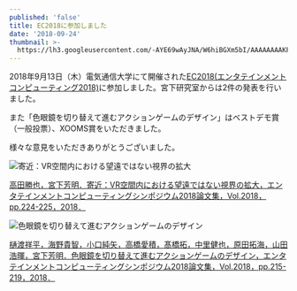 ```yaml
---
published: 'false'
title: EC2018に参加しました
date: '2018-09-24'
thumbnail: >-
  https://lh3.googleusercontent.com/-AYE69wAyJNA/W6hiBGXm5bI/AAAAAAAAKFI/SqWpLpA-nmUqTmC5hzvD9jQGT2khIBTZQCE0YBhgL/DnHWzSdUwAEQFMU.jpg
---
```

2018年9月13日（木）電気通信大学にて開催された[EC2018(エンタテインメントコンピューティング2018)](http://ec2018.entcomp.org/)に参加しました。宮下研究室からは2件の発表を行いました。

また「色眼鏡を切り替えて進むアクションゲームのデザイン」はベストデモ賞（一般投票）、XOOMS賞をいただきました。

様々な意見をいただきありがとうございました。

![寄近：VR空間内における望遠ではない視界の拡大](https://lh3.googleusercontent.com/-UJ5fmN5t-CA/W5xlMekA9kI/AAAAAAAAJF8/yEapWrDeuMgmjw-7R3AxGJNgQW-fG-QpQCE0YBhgL/0K1A7718.JPG)

[高田勝也，宮下芳明．寄近：VR空間内における望遠ではない視界の拡大，エンタテインメントコンピューティングシンポジウム2018論文集，Vol.2018，pp.224-225，2018．](https://research.miyashita.com/papers/D200)

![色眼鏡を切り替えて進むアクションゲームのデザイン](https://lh3.googleusercontent.com/-AYE69wAyJNA/W6hiBGXm5bI/AAAAAAAAKFE/lK4lqY74u0MMVsNGS7Hi9PnMQcHWZC_3ACE0YBhgL/DnHWzSdUwAEQFMU.jpg)

[樋渡祥平，海野貴智，小口純矢，高橋愛積，髙橋拓，中里健也，原田拓海，山田浩暉，宮下芳明．色眼鏡を切り替えて進むアクションゲームのデザイン，エンタテインメントコンピューティングシンポジウム2018論文集，Vol.2018，pp.215-219，2018．](https://research.miyashita.com/papers/D201)
